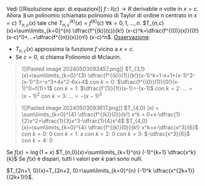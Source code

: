 Vedi [[Risoluzione appr. di equazioni]]
$f:I(c) \to R$ derivabile n volte in $x=c$. Allora $\exists$ un polinomio (chiamato polinomio di Taylor di ordine n centrato in $x=c$) $T_{n,c}(x)$ tale che $T_{n,c}^{(k)} (x)=f^{(k)} (c)$ $\forall k=0,1,...,n$.
$T_{n,c}(x)=\sum\limits_{k=0}^{n} \dfrac{f^{(k)}(c)}{k!} (x-c)^k=\dfrac{f^{(0)}(x)}{0!}(x-c)^0+...+\dfrac{f^{(n)}(x)}{n!} (x-c)^n$.
<u>Osservazione</u>: 
- $T_{n,c}(x)$ approssima la funzione $f$ vicino a $x=c$.
- Se $c=0$, si chiama Polinomio di Mclaurin.

> ![[Pasted image 20240503092457.png]]
> $T_{3,1}(x)=\sum\limits_{k=0}^{3} \dfrac{f^{(k)}(1)}{k!}(x-1)^k=1-x+1+(x-1)^2-(x-1)^3=-x^3+4x^2-6x+4$
> con $k=0$: $\dfrac{f^{(0)}(1)}{0!}(x-1)^0=f(1)=1$
> con $k=1$: $\dfrac{f'(1)}{1!}(x-1)=-(x-1)$
> con $k=2$: $...=(x-1)^2$
> con $k=3$: $...=-(x-1)^3$

> ![[Pasted image 20240503093617.png]]
> $T_{4,0} (x) = \sum\limits_{k=0}^{4} \dfrac{f^{(k)}(0)}{k!} x^k = 0+x-\dfrac{1}{2}x^2+\dfrac{1}{3}x^3-\dfrac{1}{4}x^4$
> $T_{4,0}(x)=\sum\limits_{k=0}^{4} \dfrac{f^{(k)}(0)}{k!} x^k=x-\dfrac{x^3}{6}$
> con $k=0$: $0$
> con $k=1$: $x$
> con $k=2$: $0$
> con $k=3$: $-\dfrac{x^3}{6}$
> con $k=4$: $0$

Se $f(x)=\log(1+x)$     $T_{n,0}(x)=\sum\limits_{k=1}^{n} (-1)^{k+1} \dfrac{x^k}{k}$ 
Se $f(x)$ è dispari, tutti i valori per $k$ pari sono nulli.

$T_{2n+1, 0}(x)=T_{2n+2, 0}=\sum\limits_{k=0}^{n} (-1)^k \dfrac{x^{2k+1}}{(2k+1)!}$.
